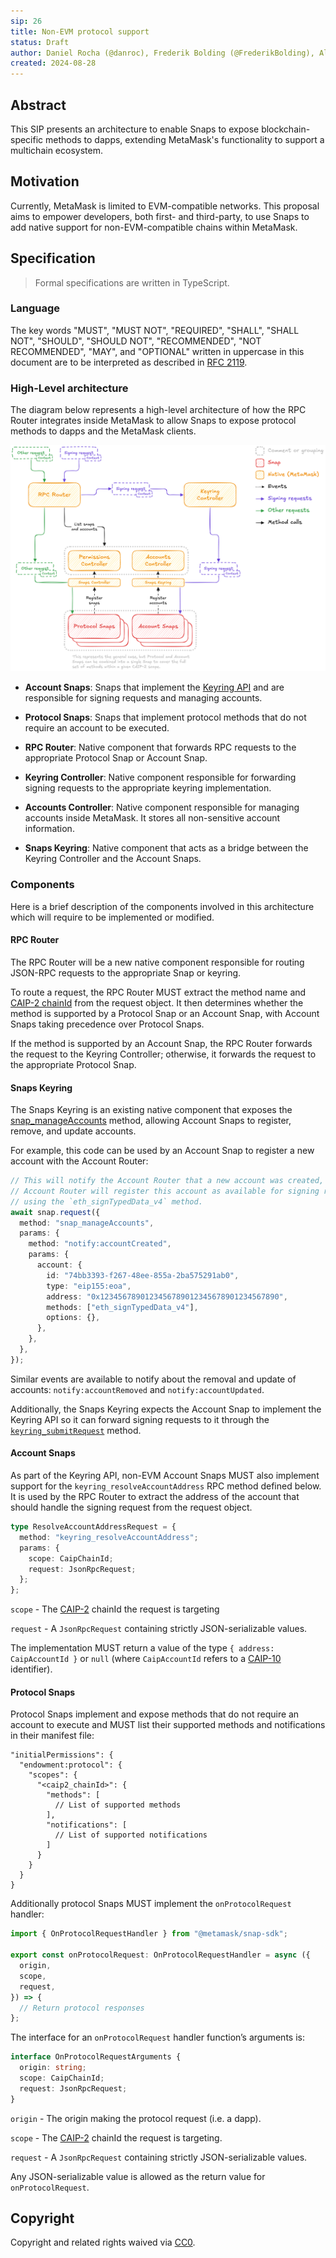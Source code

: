 ```yaml
---
sip: 26
title: Non-EVM protocol support
status: Draft
author: Daniel Rocha (@danroc), Frederik Bolding (@FrederikBolding), Alex Donesky (@adonesky1)
created: 2024-08-28
---
```


## Abstract

This SIP presents an architecture to enable Snaps to expose blockchain-specific
methods to dapps, extending MetaMask's functionality to support a multichain
ecosystem.

## Motivation

Currently, MetaMask is limited to EVM-compatible networks. This proposal aims
to empower developers, both first- and third-party, to use Snaps to add native
support for non-EVM-compatible chains within MetaMask.

## Specification

> Formal specifications are written in TypeScript.

### Language

The key words "MUST", "MUST NOT", "REQUIRED", "SHALL", "SHALL NOT", "SHOULD",
"SHOULD NOT", "RECOMMENDED", "NOT RECOMMENDED", "MAY", and "OPTIONAL" written
in uppercase in this document are to be interpreted as described in [RFC
2119](https://www.ietf.org/rfc/rfc2119.txt).

### High-Level architecture

The diagram below represents a high-level architecture of how the RPC Router
integrates inside MetaMask to allow Snaps to expose protocol methods to dapps
and the MetaMask clients.

![High-level architecture](../assets/sip-26/components-diagram.png)

- **Account Snaps**: Snaps that implement the [Keyring API][keyring-api] and are responsible
  for signing requests and managing accounts.

- **Protocol Snaps**: Snaps that implement protocol methods that do not require
  an account to be executed.

- **RPC Router**: Native component that forwards RPC requests to the
  appropriate Protocol Snap or Account Snap.

- **Keyring Controller**: Native component responsible for forwarding signing
  requests to the appropriate keyring implementation.

- **Accounts Controller**: Native component responsible for managing accounts
  inside MetaMask. It stores all non-sensitive account information.

- **Snaps Keyring**: Native component that acts as a bridge between the
  Keyring Controller and the Account Snaps.

### Components

Here is a brief description of the components involved in this architecture
which will require to be implemented or modified.

#### RPC Router

The RPC Router will be a new native component responsible for routing JSON-RPC
requests to the appropriate Snap or keyring.

To route a request, the RPC Router MUST extract the method name and [CAIP-2 chainId][caip-2]
from the request object. It then determines whether the method is supported by
a Protocol Snap or an Account Snap, with Account Snaps taking precedence over
Protocol Snaps.

If the method is supported by an Account Snap, the RPC Router forwards the
request to the Keyring Controller; otherwise, it forwards the request to the
appropriate Protocol Snap.

#### Snaps Keyring

The Snaps Keyring is an existing native component that exposes the
[snap_manageAccounts][snap-manage-accs] method, allowing Account Snaps to
register, remove, and update accounts.

For example, this code can be used by an Account Snap to register a new account
with the Account Router:

```typescript
// This will notify the Account Router that a new account was created, and the
// Account Router will register this account as available for signing requests
// using the `eth_signTypedData_v4` method.
await snap.request({
  method: "snap_manageAccounts",
  params: {
    method: "notify:accountCreated",
    params: {
      account: {
        id: "74bb3393-f267-48ee-855a-2ba575291ab0",
        type: "eip155:eoa",
        address: "0x1234567890123456789012345678901234567890",
        methods: ["eth_signTypedData_v4"],
        options: {},
      },
    },
  },
});
```

Similar events are available to notify about the removal and update of
accounts: `notify:accountRemoved` and `notify:accountUpdated`.

Additionally, the Snaps Keyring expects the Account Snap to implement the
Keyring API so it can forward signing requests to it through the
[`keyring_submitRequest`][submit-request] method.

#### Account Snaps

As part of the Keyring API, non-EVM Account Snaps MUST also implement support
for the `keyring_resolveAccountAddress` RPC method defined below. It is used
by the RPC Router to extract the address of the account that should handle
the signing request from the request object.

```typescript
type ResolveAccountAddressRequest = {
  method: "keyring_resolveAccountAddress";
  params: {
    scope: CaipChainId;
    request: JsonRpcRequest;
  };
};
```
`scope` - The [CAIP-2][caip-2] chainId the request is targeting

`request` - A `JsonRpcRequest` containing strictly JSON-serializable values.

The implementation MUST return a value of the type `{ address: CaipAccountId }` or `null` (where `CaipAccountId` refers to a [CAIP-10][caip-10] identifier).

#### Protocol Snaps

Protocol Snaps implement and expose methods that do not require an account to
execute and MUST list their supported methods and notifications in their manifest file:

```json5
"initialPermissions": {
  "endowment:protocol": {
    "scopes": {
      "<caip2_chainId>": {
        "methods": [
          // List of supported methods
        ],
        "notifications": [
          // List of supported notifications
        ]
      }
    }
  }
}
```

Additionally protocol Snaps MUST implement the `onProtocolRequest` handler:

```typescript
import { OnProtocolRequestHandler } from "@metamask/snap-sdk";

export const onProtocolRequest: OnProtocolRequestHandler = async ({
  origin,
  scope,
  request,
}) => {
  // Return protocol responses
};
```

The interface for an `onProtocolRequest` handler function’s arguments is:

```typescript
interface OnProtocolRequestArguments {
  origin: string;
  scope: CaipChainId;
  request: JsonRpcRequest;
}
```

`origin` - The origin making the protocol request (i.e. a dapp).

`scope` - The [CAIP-2][caip-2] chainId the request is targeting.

`request` - A `JsonRpcRequest` containing strictly JSON-serializable values.

Any JSON-serializable value is allowed as the return value for `onProtocolRequest`.

## Copyright

Copyright and related rights waived via [CC0](../LICENSE).

[keyring-api]: https://github.com/MetaMask/accounts/tree/main/packages/keyring-api
[snap-manage-accs]: https://docs.metamask.io/snaps/reference/snaps-api/#snap_manageaccounts
[submit-request]: https://docs.metamask.io/snaps/reference/keyring-api/account-management/#keyring_submitrequest
[caip-2]: https://github.com/ChainAgnostic/CAIPs/blob/main/CAIPs/caip-2.md
[caip-10]: https://github.com/ChainAgnostic/CAIPs/blob/main/CAIPs/caip-10.md
